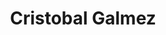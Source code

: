 ---
# Display name
title: "Cristobal Galmez"

# Username (this should match the folder name)
authors:
- galmez-cristobal

# Is this the primary user of the site?
superuser: false

# Role/position
role: MS student

# Organizations/Affiliations
organizations:
- name: Universidad Tecnica Federico Santa Maria
  url: ""

# Enter email to display Gravatar (if Gravatar enabled in Config)
email: ""
  
# Organizational groups that you belong to (for People widget)
#   Set this to `[]` or comment out if you are not using People widget.  
user_groups:
- Grad Students

# Research topic
interests:
- Real-time hybrid simulation
- Adaptive compensation
- Stability analysis

---
